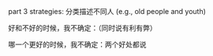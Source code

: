 





part 3 strategies: 分类描述不同人 (e.g., old people and youth)

好和不好的时候，我不确定：（同时说有利有弊）

哪一个更好的时候，我不确定：两个好处都说